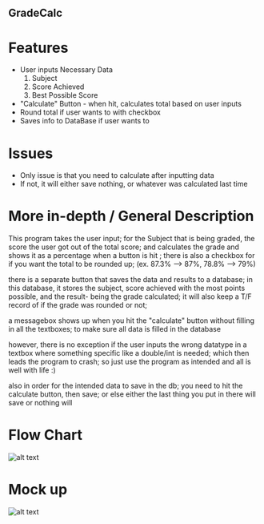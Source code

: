 ## GradeCalc
# Features

- User inputs Necessary Data 
  1. Subject
   2. Score Achieved
    3. Best Possible Score
- "Calculate" Button - when hit, calculates total based on user inputs
- Round total if user wants to with checkbox 
- Saves info to DataBase if user wants to

# Issues

- Only issue is that you need to calculate after inputting data
- If not, it will either save nothing, or whatever was calculated last time 

# More in-depth / General Description

This program takes the user input;
for the Subject that is being graded, 
the score the user got out of the total score;
and calculates the grade and shows it as a percentage when a button is hit ;
there is also a checkbox for if you want the total to be rounded up;
(ex. 87.3% --> 87%, 78.8% --> 79%)

there is a separate button that saves the data and results to a database;
in this  database, it stores the subject,
score achieved with the most points possible,
and the result- being the grade calculated;
it will also keep a T/F record of if the grade was rounded or not;

a messagebox shows up when you hit the "calculate" button without filling in all the textboxes;
to make sure all data is filled in the database 

however, there is no exception if the user inputs the wrong datatype in a textbox where something specific like a double/int is needed;
which then leads the program to crash;
so just use the program as intended and all is well with life :)

also in order for the intended data to save in the db;
you need to hit the calculate button, then save;
or else either the last thing you put in there will save or nothing will

# Flow Chart
![alt text](https://i.imgur.com/CwVZnZP.jpg)

# Mock up
![alt text](https://i.imgur.com/wVjwxf9.jpg)
